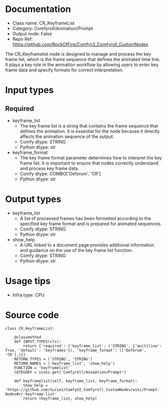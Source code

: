 # Documentation
- Class name: CR_KeyframeList
- Category: Comfyroll/Animation/Prompt
- Output node: False
- Repo Ref: https://github.com/RockOfFire/ComfyUI_Comfyroll_CustomNodes

The CR_Keyframelist node is designed to manage and process the key frame list, which is the frame sequence that defines the animated time line. It plays a key role in the animation workflow by allowing users to enter key frame data and specify formats for correct interpretation.

# Input types
## Required
- keyframe_list
    - The key frame list is a string that contains the frame sequence that defines the animation. It is essential for the node because it directly affects the animation sequence of the output.
    - Comfy dtype: STRING
    - Python dtype: str
- keyframe_format
    - The key frame format parameter determines how to interpret the key frame list. It is important to ensure that nodes correctly understand and process key frame data.
    - Comfy dtype: COMBO['Deforum', 'CR']
    - Python dtype: str

# Output types
- keyframe_list
    - A list of processed frames has been formatted according to the specified key frame format and is prepared for animated sequences.
    - Comfy dtype: STRING
    - Python dtype: str
- show_help
    - A URL linked to a document page provides additional information and guidance on the use of the key frame list function.
    - Comfy dtype: STRING
    - Python dtype: str

# Usage tips
- Infra type: CPU

# Source code
```
class CR_KeyframeList:

    @classmethod
    def INPUT_TYPES(cls):
        return {'required': {'keyframe_list': ('STRING', {'multiline': True, 'default': 'keyframes'}), 'keyframe_format': (['Deforum', 'CR'],)}}
    RETURN_TYPES = ('STRING', 'STRING')
    RETURN_NAMES = ('keyframe_list', 'show_help')
    FUNCTION = 'keyframelist'
    CATEGORY = icons.get('Comfyroll/Animation/Prompt')

    def keyframelist(self, keyframe_list, keyframe_format):
        show_help = 'https://github.com/Suzie1/ComfyUI_Comfyroll_CustomNodes/wiki/Prompt-Nodes#cr-keyframe-list'
        return (keyframe_list, show_help)
```